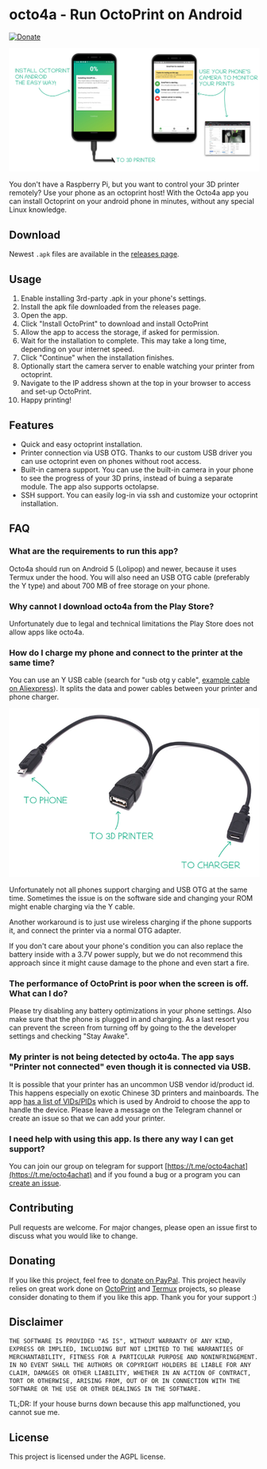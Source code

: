 # octo4a - Run OctoPrint on Android
[![Donate](https://img.shields.io/badge/Donate-PayPal-green.svg)](https://paypal.me/feelfreelinux)

![A banner visually expaining how the app works](.github/readme-banner.png)

You don't have a Raspberry Pi, but you want to control your 3D printer remotely? Use your phone as an octoprint host! With the Octo4a app you can install Octoprint on your android phone in minutes, without any special Linux knowledge.

## Download

Newest `.apk` files are available in the [releases page](https://github.com/feelfreelinux/octo4a/releases).

## Usage

1. Enable installing 3rd-party .apk in your phone's settings.
2. Install the apk file downloaded from the releases page.
3. Open the app.
4. Click "Install OctoPrint" to download and install OctoPrint
5. Allow the app to access the storage, if asked for permission.
6. Wait for the installation to complete. This may take a long time, depending on your internet speed.
7. Click "Continue" when the installation finishes.
8. Optionally start the camera server to enable watching your printer from octoprint. 
9. Navigate to the IP address shown at the top in your browser to access and set-up OctoPrint.
10. Happy printing!

## Features

- Quick and easy octoprint installation.
- Printer connection via USB OTG. Thanks to our custom USB driver you can use octoprint even on phones without root access.
- Built-in camera support. You can use the built-in camera in your phone to see the progress of your 3D prins, instead of buing a separate module. The app also supports  octolapse.
- SSH support. You can easily log-in via ssh and customize your octoprint installation. 

## FAQ

### What are the requirements to run this app?

Octo4a should run on Android 5 (Lolipop) and newer, because it uses Termux under the hood. You will also need an USB OTG cable (preferably the Y type) and about 700 MB of free storage on your phone.

### Why cannot I download octo4a from the Play Store?

Unfortunately due to legal and technical limitations the Play Store does not allow apps like octo4a.

### How do I charge my phone and connect to the printer at the same time?

You can use an Y USB cable (search for "usb otg y cable", [example cable on Aliexpress](https://pl.aliexpress.com/item/4000478500211.html)). It splits the data and power cables between your printer and phone charger.

![An image showing an USB Y cable](.github/OTG-connection.png)

Unfortunately not all phones support charging and USB OTG at the same time. Sometimes the issue is on the software side and changing your ROM might enable charging via the Y cable.

Another workaround is to just use wireless charging if the phone supports it, and connect the printer via a normal OTG adapter.

If you don't care about your phone's condition you can also replace the battery inside with a 3.7V power supply, but we do not recommend this approach since it might cause damage to the phone and even start a fire.

### The performance of OctoPrint is poor when the screen is off. What can I do?

Please try disabling any battery optimizations in your phone settings. Also make sure that the phone is plugged in and charging. As a last resort you can prevent the screen from turning off by going to the the developer settings and checking "Stay Awake".

### My printer is not being detected by octo4a. The app says "Printer not connected" even though it is connected via USB.

It is possible that your printer has an uncommon USB vendor id/product id. This happens especially on exotic Chinese 3D printers and mainboards. The app [has a list of VIDs/PIDs](https://github.com/feelfreelinux/octo4a/blob/master/app/app/src/main/res/xml/device_filter.xml) which is used by Android to choose the app to handle the device. Please leave a message on the Telegram channel or create an issue so that we can add your printer.

### I need help with using this app. Is there any way I can get support?

You can join our group on telegram for support [https://t.me/octo4achat](https://t.me/octo4achat) and if you found a bug or a program you can [create an issue](https://github.com/feelfreelinux/octo4a/issues/new).


## Contributing

Pull requests are welcome. For major changes, please open an issue first to discuss what you would like to change.

## Donating

If you like this project, feel free to [donate on PayPal](https://paypal.me/feelfreelinux). This project heavily relies on great work done on [OctoPrint](https://www.patreon.com/foosel) and [Termux](https://termux.com/donate.html) projects, so please consider donating to them if you like this app. Thank you for your support :)

## Disclaimer

```
THE SOFTWARE IS PROVIDED "AS IS", WITHOUT WARRANTY OF ANY KIND, EXPRESS OR IMPLIED, INCLUDING BUT NOT LIMITED TO THE WARRANTIES OF MERCHANTABILITY, FITNESS FOR A PARTICULAR PURPOSE AND NONINFRINGEMENT. IN NO EVENT SHALL THE AUTHORS OR COPYRIGHT HOLDERS BE LIABLE FOR ANY CLAIM, DAMAGES OR OTHER LIABILITY, WHETHER IN AN ACTION OF CONTRACT, TORT OR OTHERWISE, ARISING FROM, OUT OF OR IN CONNECTION WITH THE SOFTWARE OR THE USE OR OTHER DEALINGS IN THE SOFTWARE.
```

TL;DR: If your house burns down because this app malfunctioned, you cannot sue me.


## License

This project is licensed under the AGPL license.
